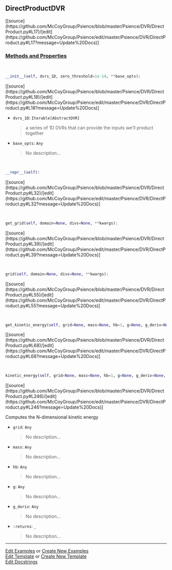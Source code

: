 ## <a id="Psience.DVR.DirectProduct.DirectProductDVR">DirectProductDVR</a> 
<div class="docs-source-link" markdown="1">
[[source](https://github.com/McCoyGroup/Psience/blob/master/Psience/DVR/DirectProduct.py#L17)/[edit](https://github.com/McCoyGroup/Psience/edit/master/Psience/DVR/DirectProduct.py#L17?message=Update%20Docs)]
</div>



<div class="collapsible-section">
 <div class="collapsible-section collapsible-section-header" markdown="1">
 
### <a class="collapse-link" data-toggle="collapse" href="#methods">Methods and Properties</a> <a class="float-right" data-toggle="collapse" href="#methods"><i class="fa fa-chevron-down"></i></a>

 </div>
 <div class="collapsible-section collapsible-section-body collapse" id="methods" markdown="1">

<a id="Psience.DVR.DirectProduct.DirectProductDVR.__init__" class="docs-object-method">&nbsp;</a> 
```python
__init__(self, dvrs_1D, zero_threshold=1e-14, **base_opts): 
```
<div class="docs-source-link" markdown="1">
[[source](https://github.com/McCoyGroup/Psience/blob/master/Psience/DVR/DirectProduct.py#L18)/[edit](https://github.com/McCoyGroup/Psience/edit/master/Psience/DVR/DirectProduct.py#L18?message=Update%20Docs)]
</div>


- `dvrs_1D`: `Iterable[AbstractDVR]`
    >a series of 1D DVRs that can provide the inputs we'll product together
- `base_opts`: `Any`
    >No description...

<a id="Psience.DVR.DirectProduct.DirectProductDVR.__repr__" class="docs-object-method">&nbsp;</a> 
```python
__repr__(self): 
```
<div class="docs-source-link" markdown="1">
[[source](https://github.com/McCoyGroup/Psience/blob/master/Psience/DVR/DirectProduct.py#L32)/[edit](https://github.com/McCoyGroup/Psience/edit/master/Psience/DVR/DirectProduct.py#L32?message=Update%20Docs)]
</div>

<a id="Psience.DVR.DirectProduct.DirectProductDVR.get_grid" class="docs-object-method">&nbsp;</a> 
```python
get_grid(self, domain=None, divs=None, **kwargs): 
```
<div class="docs-source-link" markdown="1">
[[source](https://github.com/McCoyGroup/Psience/blob/master/Psience/DVR/DirectProduct.py#L39)/[edit](https://github.com/McCoyGroup/Psience/edit/master/Psience/DVR/DirectProduct.py#L39?message=Update%20Docs)]
</div>

<a id="Psience.DVR.DirectProduct.DirectProductDVR.grid" class="docs-object-method">&nbsp;</a> 
```python
grid(self, domain=None, divs=None, **kwargs): 
```
<div class="docs-source-link" markdown="1">
[[source](https://github.com/McCoyGroup/Psience/blob/master/Psience/DVR/DirectProduct.py#L55)/[edit](https://github.com/McCoyGroup/Psience/edit/master/Psience/DVR/DirectProduct.py#L55?message=Update%20Docs)]
</div>

<a id="Psience.DVR.DirectProduct.DirectProductDVR.get_kinetic_energy" class="docs-object-method">&nbsp;</a> 
```python
get_kinetic_energy(self, grid=None, mass=None, hb=1, g=None, g_deriv=None, logger=None, include_kinetic_coupling=True, **kwargs): 
```
<div class="docs-source-link" markdown="1">
[[source](https://github.com/McCoyGroup/Psience/blob/master/Psience/DVR/DirectProduct.py#L68)/[edit](https://github.com/McCoyGroup/Psience/edit/master/Psience/DVR/DirectProduct.py#L68?message=Update%20Docs)]
</div>

<a id="Psience.DVR.DirectProduct.DirectProductDVR.kinetic_energy" class="docs-object-method">&nbsp;</a> 
```python
kinetic_energy(self, grid=None, mass=None, hb=1, g=None, g_deriv=None, logger=None, **kwargs): 
```
<div class="docs-source-link" markdown="1">
[[source](https://github.com/McCoyGroup/Psience/blob/master/Psience/DVR/DirectProduct.py#L246)/[edit](https://github.com/McCoyGroup/Psience/edit/master/Psience/DVR/DirectProduct.py#L246?message=Update%20Docs)]
</div>

Computes the N-dimensional kinetic energy
- `grid`: `Any`
    >No description...
- `mass`: `Any`
    >No description...
- `hb`: `Any`
    >No description...
- `g`: `Any`
    >No description...
- `g_deriv`: `Any`
    >No description...
- `:returns`: `_`
    >No description...

 </div>
</div>




___

[Edit Examples](https://github.com/McCoyGroup/Psience/edit/gh-pages/ci/examples/Psience/DVR/DirectProduct/DirectProductDVR.md) or 
[Create New Examples](https://github.com/McCoyGroup/Psience/new/gh-pages/?filename=ci/examples/Psience/DVR/DirectProduct/DirectProductDVR.md) <br/>
[Edit Template](https://github.com/McCoyGroup/Psience/edit/gh-pages/ci/docs/Psience/DVR/DirectProduct/DirectProductDVR.md) or 
[Create New Template](https://github.com/McCoyGroup/Psience/new/gh-pages/?filename=ci/docs/templates/Psience/DVR/DirectProduct/DirectProductDVR.md) <br/>
[Edit Docstrings](https://github.com/McCoyGroup/Psience/edit/master/Psience/DVR/DirectProduct.py#L17?message=Update%20Docs)